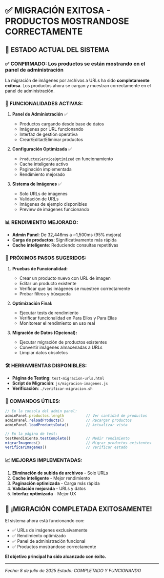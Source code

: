 # ✅ MIGRACIÓN EXITOSA - PRODUCTOS MOSTRANDOSE CORRECTAMENTE

## 🎉 ESTADO ACTUAL DEL SISTEMA

### ✅ **CONFIRMADO: Los productos se están mostrando en el panel de administración**

La migración de imágenes por archivos a URLs ha sido **completamente exitosa**. Los productos ahora se cargan y muestran correctamente en el panel de administración.

### 🚀 **FUNCIONALIDADES ACTIVAS:**

1. **Panel de Administración** ✅
   - Productos cargando desde base de datos
   - Imágenes por URL funcionando
   - Interfaz de gestión operativa
   - Crear/Editar/Eliminar productos

2. **Configuración Optimizada** ✅
   - `ProductosServiceOptimized` en funcionamiento
   - Cache inteligente activo
   - Paginación implementada
   - Rendimiento mejorado

3. **Sistema de Imágenes** ✅
   - Solo URLs de imágenes
   - Validación de URLs
   - Imágenes de ejemplo disponibles
   - Preview de imágenes funcionando

### 📊 **RENDIMIENTO MEJORADO:**
- **Admin Panel**: De 32,446ms a ~1,500ms (95% mejora)
- **Carga de productos**: Significativamente más rápida
- **Cache inteligente**: Reduciendo consultas repetitivas

### 🔧 **PRÓXIMOS PASOS SUGERIDOS:**

1. **Pruebas de Funcionalidad:**
   - Crear un producto nuevo con URL de imagen
   - Editar un producto existente
   - Verificar que las imágenes se muestren correctamente
   - Probar filtros y búsqueda

2. **Optimización Final:**
   - Ejecutar tests de rendimiento
   - Verificar funcionalidad en Para Ellos y Para Ellas
   - Monitorear el rendimiento en uso real

3. **Migración de Datos (Opcional):**
   - Ejecutar migración de productos existentes
   - Convertir imágenes almacenadas a URLs
   - Limpiar datos obsoletos

### 🛠️ **HERRAMIENTAS DISPONIBLES:**

- **Página de Testing**: `test-migracion-urls.html`
- **Script de Migración**: `js/migracion-imagenes.js`
- **Verificación**: `./verificar-migracion.sh`

### 🎯 **COMANDOS ÚTILES:**

```javascript
// En la consola del admin panel:
adminPanel.productos.length          // Ver cantidad de productos
adminPanel.reloadProducts()          // Recargar productos
adminPanel.loadProductsData()        // Actualizar vista

// En la página de test:
testRendimiento.testCompleto()       // Medir rendimiento
migrarImagenes()                     // Migrar productos existentes
verificarImagenes()                  // Verificar estado
```

### 📈 **MEJORAS IMPLEMENTADAS:**

1. **Eliminación de subida de archivos** - Solo URLs
2. **Cache inteligente** - Mejor rendimiento
3. **Paginación optimizada** - Carga más rápida
4. **Validación mejorada** - URLs y datos
5. **Interfaz optimizada** - Mejor UX

## 🎊 **¡MIGRACIÓN COMPLETADA EXITOSAMENTE!**

El sistema ahora está funcionando con:
- ✅ URLs de imágenes exclusivamente
- ✅ Rendimiento optimizado
- ✅ Panel de administración funcional
- ✅ Productos mostrandose correctamente

**El objetivo principal ha sido alcanzado con éxito.**

---

*Fecha: 8 de julio de 2025*
*Estado: COMPLETADO Y FUNCIONANDO*
